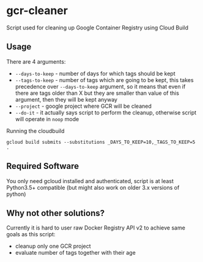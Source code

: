 # gcr-cleaner
Script used for cleaning up Google Container Registry using Cloud Build

## Usage

There are 4 arguments:

* `--days-to-keep` - number of days for which tags should be kept
* `--tags-to-keep` - number of tags which are going to be kept, this takes precedence over `--days-to-keep` argument, so it means that even if there are tags older than X but they are smaller than value of this argument, then they will be kept anyway
* `--project` - google project where GCR will be cleaned
* `--do-it` - it actually says script to perform the cleanup, otherwise script will operate in `noop` mode

Running the cloudbuild

`gcloud build submits --substitutions _DAYS_TO_KEEP=10,_TAGS_TO_KEEP=5 .`

## Required Software

You only need gcloud installed and authenticated, script is at least Python3.5+ compatible (but might also work on older 3.x versions of python)

## Why not other solutions?

Currently it is hard to user raw Docker Registry API v2 to achieve same goals as this script:

* cleanup only one GCR project
* evaluate number of tags together with their age
